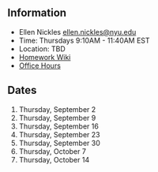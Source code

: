 ## Information

* Ellen Nickles ellen.nickles@nyu.edu
* Time: Thursdays 9:10AM - 11:40AM EST
* Location: TBD
* [Homework Wiki](https://github.com/ITPNYU/ICM-2021-Code/wiki/Homework-Ellen-06)
* [Office Hours](https://calendar.google.com/calendar/selfsched?sstoken=UUJBXzVpUFp3azhlfGRlZmF1bHR8MDk4NDA1OWMzNzEyMThhZjVkMTgzYWI3YmUxMWNmY2M)

## Dates

1. Thursday, September 2
2. Thursday, September 9
3. Thursday, September 16
4. Thursday, September 23
5. Thursday, September 30
6. Thursday, October 7
7. Thursday, October 14
